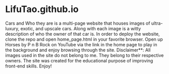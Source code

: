 # LifuTao.github.io
Cars and Who they are is a multi-page website that houses images of ultra-luxury, exotic, and upscale cars. Along with each image is a witty description of who the owner of that car is.
In order to deploy the website, clone the repo and open home_page.html in your favorite browser. Open up Horses by P n B Rock on YouTube via the link in the home page to play in the background and enjoy browsing through the site. 
Disclaimer**: All images used in the site do not belong to me. They belong to their respective owners.
The site was created for the educational purpose of improving front-end skills. 
Enjoy!
